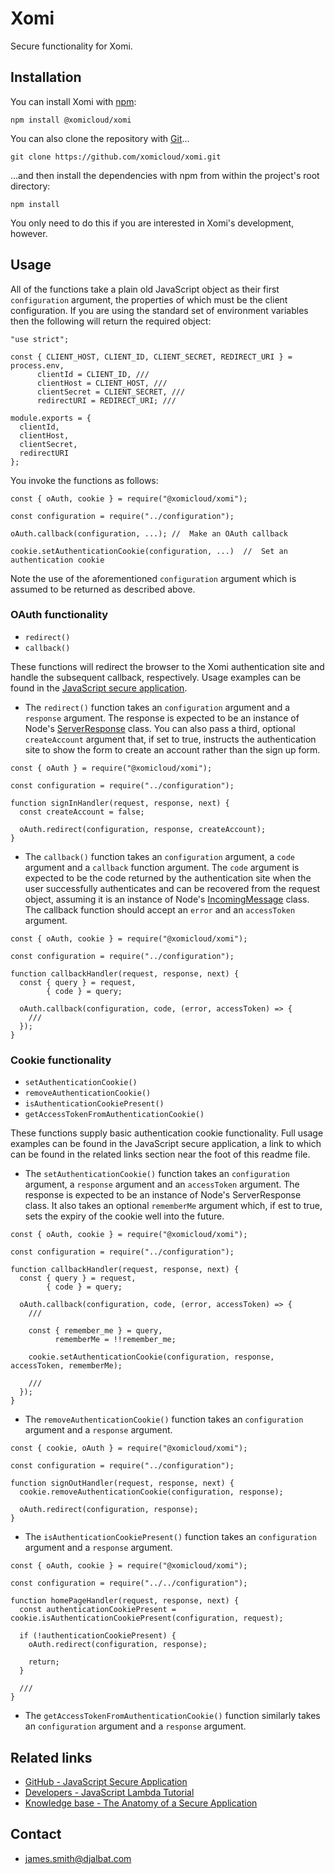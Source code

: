 # Xomi

Secure functionality for Xomi.

## Installation

You can install Xomi with [npm](https://www.npmjs.com/):

    npm install @xomicloud/xomi

You can also clone the repository with [Git](https://git-scm.com/)...

    git clone https://github.com/xomicloud/xomi.git

...and then install the dependencies with npm from within the project's root directory:

    npm install

You only need to do this if you are interested in Xomi's development, however.

## Usage

All of the functions take a plain old JavaScript object as their first `configuration` argument, the properties of which must be the client configuration. If you are using the standard set of environment variables then the following will return the required object:

```
"use strict";

const { CLIENT_HOST, CLIENT_ID, CLIENT_SECRET, REDIRECT_URI } = process.env,
      clientId = CLIENT_ID, ///
      clientHost = CLIENT_HOST, ///
      clientSecret = CLIENT_SECRET, ///
      redirectURI = REDIRECT_URI; ///

module.exports = {
  clientId,
  clientHost,
  clientSecret,
  redirectURI
};
```
You invoke the functions as follows:

```
const { oAuth, cookie } = require("@xomicloud/xomi");

const configuration = require("../configuration");

oAuth.callback(configuration, ...); //  Make an OAuth callback

cookie.setAuthenticationCookie(configuration, ...)  //  Set an authentication cookie
```

Note the use of the aforementioned `configuration` argument which is assumed to be returned as described above.

### OAuth functionality

- `redirect()`
- `callback()`

These functions will redirect the browser to the Xomi authentication site and handle the subsequent callback, respectively. Usage examples can be found in the [JavaScript secure application](https://github.com/xomicloud/javascript-secure-application).

* The `redirect()` function takes an `configuration` argument and a `response` argument. The response is expected to be an instance of Node's [ServerResponse](https://nodejs.org/api/http.html#http_class_http_serverresponse) class. You can also pass a third, optional `createAccount` argument that, if set to true, instructs the authentication site to show the form to create an account rather than the sign up form.

```
const { oAuth } = require("@xomicloud/xomi");

const configuration = require("../configuration");

function signInHandler(request, response, next) {
  const createAccount = false;

  oAuth.redirect(configuration, response, createAccount);
}
```

* The `callback()` function takes an `configuration` argument, a `code` argument and a `callback` function argument. The `code` argument is expected to be the code returned by the authentication site when the user successfully authenticates and can be recovered from the request object, assuming it is an instance of Node's [IncomingMessage](https://nodejs.org/api/http.html#http_class_http_incomingmessage) class. The callback function should accept an `error` and an `accessToken` argument.

```
const { oAuth, cookie } = require("@xomicloud/xomi");

const configuration = require("../configuration");

function callbackHandler(request, response, next) {
  const { query } = request,
        { code } = query;

  oAuth.callback(configuration, code, (error, accessToken) => {
    ///
  });
}
```

### Cookie functionality

- `setAuthenticationCookie()`
- `removeAuthenticationCookie()`
- `isAuthenticationCookiePresent()`
- `getAccessTokenFromAuthenticationCookie()`

These functions supply basic authentication cookie functionality. Full usage examples can be found in the JavaScript secure application, a link to which can be found in the related links section near the foot of this readme file.

* The `setAuthenticationCookie()` function takes an `configuration` argument, a `response` argument and an `accessToken` argument. The response is expected to be an instance of Node's ServerResponse class. It also takes an optional `rememberMe` argument which, if est to true, sets the expiry of the cookie well into the future.

```
const { oAuth, cookie } = require("@xomicloud/xomi");

const configuration = require("../configuration");

function callbackHandler(request, response, next) {
  const { query } = request,
        { code } = query;

  oAuth.callback(configuration, code, (error, accessToken) => {
    ///

    const { remember_me } = query,
          rememberMe = !!remember_me;

    cookie.setAuthenticationCookie(configuration, response, accessToken, rememberMe);

    ///
  });
}
```

* The `removeAuthenticationCookie()` function takes an `configuration` argument and a `response` argument.

```
const { cookie, oAuth } = require("@xomicloud/xomi");

const configuration = require("../configuration");

function signOutHandler(request, response, next) {
  cookie.removeAuthenticationCookie(configuration, response);

  oAuth.redirect(configuration, response);
}
```

* The `isAuthenticationCookiePresent()` function takes an `configuration` argument and a `response` argument.

```
const { oAuth, cookie } = require("@xomicloud/xomi");

const configuration = require("../../configuration");

function homePageHandler(request, response, next) {
  const authenticationCookiePresent = cookie.isAuthenticationCookiePresent(configuration, request);

  if (!authenticationCookiePresent) {
    oAuth.redirect(configuration, response);

    return;
  }

  ///
}
```

* The `getAccessTokenFromAuthenticationCookie()` function similarly takes an `configuration` argument and a `response` argument.

## Related links

* [GitHub - JavaScript Secure Application](https://github.com/xomicloud/javascript-secure-application)
* [Developers - JavaScript Lambda Tutorial](https://developers.xomi.cloud/tutorial/javascript-lambda)
* [Knowledge base - The Anatomy of a Secure Application](https://developers.xomi.cloud/knowledge-base/anatomy-of-secure-application)

## Contact

- james.smith@djalbat.com
